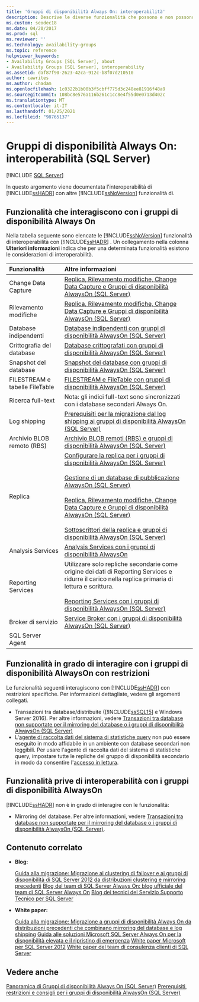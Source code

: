```yaml
---
title: 'Gruppi di disponibilità Always On: interoperabilità'
description: Descrive le diverse funzionalità che possono e non possono funzionare insieme a un gruppo di disponibilità Always On.
ms.custom: seodec18
ms.date: 04/20/2017
ms.prod: sql
ms.reviewer: ''
ms.technology: availability-groups
ms.topic: reference
helpviewer_keywords:
- Availability Groups [SQL Server], about
- Availability Groups [SQL Server], interoperability
ms.assetid: daf87f90-2623-42ca-912c-b8f07d210510
author: cawrites
ms.author: chadam
ms.openlocfilehash: 1c0322b1b00b3f5cbff775d3c248ee81916f48a9
ms.sourcegitcommit: 108bc8e576a116b261c1cc8e4f55d0e0713d402c
ms.translationtype: MT
ms.contentlocale: it-IT
ms.lasthandoff: 01/25/2021
ms.locfileid: "98765137"
---
```

# <a name="always-on-availability-groups-interoperability-sql-server"></a>Gruppi di disponibilità Always On: interoperabilità (SQL Server)
[!INCLUDE [SQL Server](../../../includes/applies-to-version/sqlserver.md)]

In questo argomento viene documentata l'interoperabilità di [!INCLUDE[ssHADR](../../../includes/sshadr-md.md)] con altre [!INCLUDE[ssNoVersion](../../../includes/ssnoversion-md.md)] funzionalità di.

## <a name="features-that-interoperate-with-always-on-availability-groups"></a><a name="Interop"></a> Funzionalità che interagiscono con i gruppi di disponibilità Always On

Nella tabella seguente sono elencate le [!INCLUDE[ssNoVersion](../../../includes/ssnoversion-md.md)] funzionalità di interoperabilità con [!INCLUDE[ssHADR](../../../includes/sshadr-md.md)] . Un collegamento nella colonna **Ulteriori informazioni** indica che per una determinata funzionalità esistono le considerazioni di interoperabilità.

|Funzionalità|Altre informazioni|
|:------|:---------------|
|Change Data Capture|[Replica, Rilevamento modifiche, Change Data Capture e Gruppi di disponibilità AlwaysOn &#40;SQL Server&#41;](../../../database-engine/availability-groups/windows/replicate-track-change-data-capture-always-on-availability.md)|
|Rilevamento modifiche|[Replica, Rilevamento modifiche, Change Data Capture e Gruppi di disponibilità AlwaysOn &#40;SQL Server&#41;](../../../database-engine/availability-groups/windows/replicate-track-change-data-capture-always-on-availability.md)|
|Database indipendenti|[Database indipendenti con gruppi di disponibilità AlwaysOn &#40;SQL Server&#41;](../../../database-engine/availability-groups/windows/contained-databases-with-always-on-availability-groups-sql-server.md)|
|Crittografia del database|[Database crittografati con gruppi di disponibilità AlwaysOn &#40;SQL Server&#41;](../../../database-engine/availability-groups/windows/encrypted-databases-with-always-on-availability-groups-sql-server.md)|
|Snapshot del database|[Snapshot del database con gruppi di disponibilità AlwaysOn &#40;SQL Server&#41;](../../../database-engine/availability-groups/windows/database-snapshots-with-always-on-availability-groups-sql-server.md)|
|FILESTREAM e tabelle FileTable|[FILESTREAM e FileTable con gruppi di disponibilità AlwaysOn &#40;SQL Server&#41;](../../../database-engine/availability-groups/windows/filestream-and-filetable-with-always-on-availability-groups-sql-server.md)|
|Ricerca full-text|Nota: gli indici full-text sono sincronizzati con i database secondari Always On.|
|Log shipping|[Prerequisiti per la migrazione dal log shipping ai gruppi di disponibilità AlwaysOn &#40;SQL Server&#41;](../../../database-engine/availability-groups/windows/prereqs-migrating-log-shipping-to-always-on-availability-groups.md)|
|Archivio BLOB remoto (RBS)|[Archivio BLOB remoti &#40;RBS&#41; e gruppi di disponibilità AlwaysOn &#40;SQL Server&#41;](../../../database-engine/availability-groups/windows/remote-blob-store-rbs-and-always-on-availability-groups-sql-server.md)|
|Replica|[Configurare la replica per i gruppi di disponibilità AlwaysOn &#40;SQL Server&#41;](../../../database-engine/availability-groups/windows/configure-replication-for-always-on-availability-groups-sql-server.md)<br /><br /> [Gestione di un database di pubblicazione AlwaysOn &#40;SQL Server&#41;](../../../database-engine/availability-groups/windows/maintaining-an-always-on-publication-database-sql-server.md)<br /><br /> [Replica, Rilevamento modifiche, Change Data Capture e Gruppi di disponibilità AlwaysOn &#40;SQL Server&#41;](../../../database-engine/availability-groups/windows/replicate-track-change-data-capture-always-on-availability.md)<br /><br /> [Sottoscrittori della replica e gruppi di disponibilità AlwaysOn &#40;SQL Server&#41;](../../../database-engine/availability-groups/windows/replication-subscribers-and-always-on-availability-groups-sql-server.md)|
|Analysis Services|[Analysis Services con i gruppi di disponibilità AlwaysOn](../../../database-engine/availability-groups/windows/analysis-services-with-always-on-availability-groups.md)|
|Reporting Services|Utilizzare solo repliche secondarie come origine dei dati di Reporting Services e ridurre il carico nella replica primaria di lettura e scrittura.<br /><br /> [Reporting Services con i gruppi di disponibilità AlwaysOn &#40;SQL Server&#41;](../../../database-engine/availability-groups/windows/reporting-services-with-always-on-availability-groups-sql-server.md)|
|Broker di servizio|[Service Broker con i gruppi di disponibilità AlwaysOn &#40;SQL Server&#41;](../../../database-engine/availability-groups/windows/service-broker-with-always-on-availability-groups-sql-server.md)|
|SQL Server Agent|&nbsp;|

## <a name="features-that-interoperate-with-always-on-availability-groups-with-restrictions"></a><a name="restrictions"></a> Funzionalità in grado di interagire con i gruppi di disponibilità AlwaysOn con restrizioni

Le funzionalità seguenti interagiscono con [!INCLUDE[ssHADR](../../../includes/sshadr-md.md)] con restrizioni specifiche. Per informazioni dettagliate, vedere gli argomenti collegati.

- Transazioni tra database/distribuite ([!INCLUDE[ssSQL15](../../../includes/sssql16-md.md)] e Windows Server 2016). Per altre informazioni, vedere [Transazioni tra database non supportate per il mirroring del database o i gruppi di disponibilità AlwaysOn &#40;SQL Server&#41;](../../../database-engine/availability-groups/windows/transactions-always-on-availability-and-database-mirroring.md)
- L'[agente di raccolta dati del sistema di statistiche query](../../../relational-databases/data-collection/system-data-collection-set-reports.md#Query) non può essere eseguito in modo affidabile in un ambiente con database secondari non leggibili. Per usare l'agente di raccolta dati del sistema di statistiche query, impostare tutte le repliche del gruppo di disponibilità secondario in modo da consentire l'[accesso in lettura](configure-read-only-access-on-an-availability-replica-sql-server.md). 

## <a name="features-that-do-not-interoperate-with-always-on-availability-groups"></a><a name="NoInterop"></a> Funzionalità prive di interoperabilità con i gruppi di disponibilità AlwaysOn

[!INCLUDE[ssHADR](../../../includes/sshadr-md.md)] non è in grado di interagire con le funzionalità:

- Mirroring del database. Per altre informazioni, vedere [Transazioni tra database non supportate per il mirroring del database o i gruppi di disponibilità AlwaysOn &#40;SQL Server&#41;](../../../database-engine/availability-groups/windows/transactions-always-on-availability-and-database-mirroring.md).

## <a name="related-content"></a><a name="RelatedContent"></a> Contenuto correlato

- **Blog:**

  [Guida alla migrazione: Migrazione al clustering di failover e ai gruppi di disponibilità di SQL Server 2012 da distribuzioni clustering e mirroring precedenti](/archive/blogs/sqlalwayson/now-available-migration-guide-migrating-to-sql-server-2012-failover-clustering-and-availability-groups-from-prior-clustering-and-mirroring-deployments)
  [Blog del team di SQL Server Always On: blog ufficiale del team di SQL Server Always On](/archive/blogs/sqlalwayson/)
  [Blog dei tecnici del Servizio Supporto Tecnico per SQL Server](/archive/blogs/psssql/)

- **White paper:**

  [Guida alla migrazione: Migrazione a gruppi di disponibilità Always On da distribuzioni precedenti che combinano mirroring del database e log shipping](/previous-versions/sql/sql-server-2012/jj635217(v=msdn.10))
  [Guida alle soluzioni Microsoft SQL Server Always On per la disponibilità elevata e il ripristino di emergenza](/previous-versions/sql/sql-server-2012/hh781257(v=msdn.10))
  [White paper Microsoft per SQL Server 2012](https://social.technet.microsoft.com/wiki/contents/articles/13146.white-paper-gallery-for-sql-server.aspx#[Category]SQLServer2012)
  [White paper del team di consulenza clienti di SQL Server](https://techcommunity.microsoft.com/t5/DataCAT/bg-p/DataCAT/)

## <a name="see-also"></a>Vedere anche

[Panoramica di Gruppi di disponibilità Always On &#40;SQL Server&#41;](../../../database-engine/availability-groups/windows/overview-of-always-on-availability-groups-sql-server.md)
[Prerequisiti, restrizioni e consigli per i gruppi di disponibilità AlwaysOn &#40;SQL Server&#41;](../../../database-engine/availability-groups/windows/prereqs-restrictions-recommendations-always-on-availability.md)